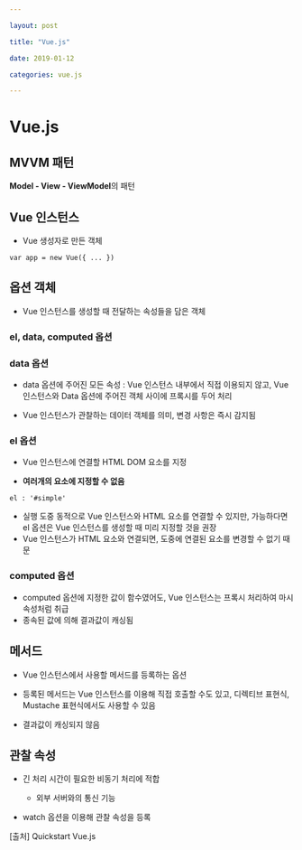 ```yaml
---

layout: post

title: "Vue.js"

date: 2019-01-12

categories: vue.js

---
```


# Vue.js



## MVVM 패턴

**Model - View - ViewModel**의 패턴




## Vue 인스턴스

- Vue 생성자로 만든 객체

```vue
var app = new Vue({ ... })
```



## 옵션 객체

- Vue 인스턴스를 생성할 때 전달하는 속성들을 담은 객체



### el, data, computed 옵션



### data 옵션

- data 옵션에 주어진 모든 속성 : Vue 인스턴스 내부에서 직접 이용되지 않고, Vue 인스턴스와  Data 옵션에 주어진 객체 사이에 프록시를 두어 처리

- Vue 인스턴스가 관찰하는 데이터 객체를 의미, 변경 사항은 즉시 감지됨



### el 옵션

- Vue 인스턴스에 연결할 HTML DOM 요소를 지정

- **여러개의 요소에 지정할 수 없음**

```vue
el : '#simple'
```

- 실행 도중 동적으로 Vue 인스턴스와 HTML 요소를 연결할 수 있지만, 가능하다면 el 옵션은 Vue 인스턴스를 생성할 때 미리 지정할 것을 권장
- Vue 인스턴스가 HTML 요소와 연결되면, 도중에 연결된 요소를 변경할 수 없기 때문



### computed 옵션

- computed 옵션에 지정한 값이 함수였어도, Vue 인스턴스는 프록시 처리하여 마시 속성처럼 취급
- 종속된 값에 의해 결과값이 캐싱됨



## 메서드

- Vue 인스턴스에서 사용할 메서드를 등록하는 옵션

- 등록된 메서드는 Vue 인스턴스를 이용해 직접 호출할 수도 있고, 디렉티브 표현식, Mustache 표현식에서도 사용할 수 있음

- 결과값이 캐싱되지 않음



## 관찰 속성

- 긴 처리 시간이 필요한 비동기 처리에 적합

  - 외부 서버와의 통신 기능

- watch 옵션을 이용해 관찰 속성을 등록



[출처] Quickstart Vue.js
